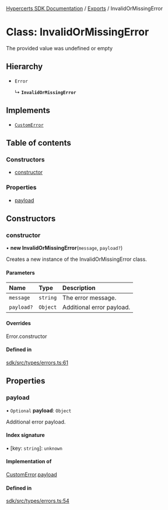 [Hypercerts SDK Documentation](../README.md) / [Exports](../modules.md) / InvalidOrMissingError

# Class: InvalidOrMissingError

The provided value was undefined or empty

## Hierarchy

- `Error`

  ↳ **`InvalidOrMissingError`**

## Implements

- [`CustomError`](../interfaces/CustomError.md)

## Table of contents

### Constructors

- [constructor](InvalidOrMissingError.md#constructor)

### Properties

- [payload](InvalidOrMissingError.md#payload)

## Constructors

### constructor

• **new InvalidOrMissingError**(`message`, `payload?`)

Creates a new instance of the InvalidOrMissingError class.

#### Parameters

| Name       | Type     | Description               |
| :--------- | :------- | :------------------------ |
| `message`  | `string` | The error message.        |
| `payload?` | `Object` | Additional error payload. |

#### Overrides

Error.constructor

#### Defined in

[sdk/src/types/errors.ts:61](https://github.com/Network-Goods/hypercerts/blob/9677274/sdk/src/types/errors.ts#L61)

## Properties

### payload

• `Optional` **payload**: `Object`

Additional error payload.

#### Index signature

▪ [key: `string`]: `unknown`

#### Implementation of

[CustomError](../interfaces/CustomError.md).[payload](../interfaces/CustomError.md#payload)

#### Defined in

[sdk/src/types/errors.ts:54](https://github.com/Network-Goods/hypercerts/blob/9677274/sdk/src/types/errors.ts#L54)
